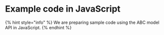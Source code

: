 # Example code in JavaScript



{% hint style="info" %}
We are preparing sample code using the ABC model API in JavaScript.&#x20;
{% endhint %}

